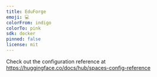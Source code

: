 ```yaml
---
title: EduForge
emoji: 💻
colorFrom: indigo
colorTo: pink
sdk: docker
pinned: false
license: mit
---
```


Check out the configuration reference at https://huggingface.co/docs/hub/spaces-config-reference
